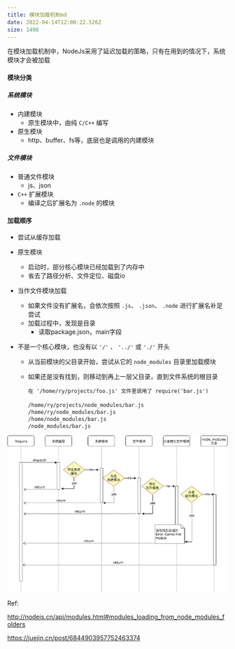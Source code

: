 ```yaml
---
title: 模块加载机制md
date: 2022-04-14T12:00:22.526Z
size: 1498
---
```

在模块加载机制中，NodeJs采用了延迟加载的策略，只有在用到的情况下，系统模块才会被加载

#### 模块分类

##### 系统模块

- 内建模块
  - 原生模块中，由纯 `C/C++` 编写
- 原生模块
  - http、buffer、fs等，底层也是调用的内建模块

##### 文件模块

- 普通文件模块
  - js、json
- `C++` 扩展模块
  - 编译之后扩展名为 `.node` 的模块



#### 加载顺序

- 尝试从缓存加载

- 原生模块
	- 启动时，部分核心模块已经加载到了内存中
    - 省去了路径分析、文件定位、磁盘io 
  
- 当作文件模块加载
  
  - 如果文件没有扩展名，会依次按照 `.js`、 `.json`、 `.node` 进行扩展名补足尝试
  - 加载过程中，发现是目录
    - 读取package.json，main字段
  
- 不是一个核心模块，也没有以 `'/'` 、 `'../'` 或 `'./'` 开头

  - 从当前模块的父目录开始，尝试从它的 `node_modules` 目录里加载模块

  - 如果还是没有找到，则移动到再上一层父目录，直到文件系统的根目录

    ```shell
    在 '/home/ry/projects/foo.js' 文件里调用了 require('bar.js')
    
    /home/ry/projects/node_modules/bar.js
    /home/ry/node_modules/bar.js
    /home/node_modules/bar.js
    /node_modules/bar.js
    ```

![node_modules](../../public/npm/node_modules.png)

Ref:

http://nodejs.cn/api/modules.html#modules_loading_from_node_modules_folders

https://juejin.cn/post/6844903957752463374

